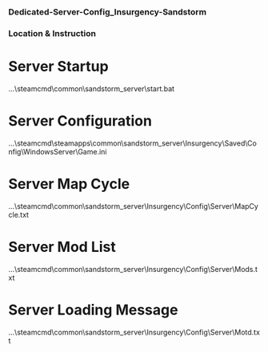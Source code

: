 ### Dedicated-Server-Config_Insurgency-Sandstorm
### Location & Instruction

# Server Startup
...\steamcmd\common\sandstorm_server\start.bat
# Server Configuration
...\steamcmd\steamapps\common\sandstorm_server\Insurgency\Saved\Config\WindowsServer\Game.ini
# Server Map Cycle
...\steamcmd\common\sandstorm_server\Insurgency\Config\Server\MapCycle.txt
# Server Mod List
...\steamcmd\common\sandstorm_server\Insurgency\Config\Server\Mods.txt
# Server Loading Message
...\steamcmd\common\sandstorm_server\Insurgency\Config\Server\Motd.txt
